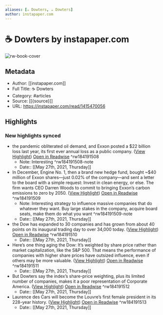 ```yaml
---
aliases: [☕️ Dowters, ☕️ Dowters]
author: instapaper.com
---
```

# ☕️ Dowters by instapaper.com

![rw-book-cover](https://readwise-assets.s3.amazonaws.com/static/images/article4.6bc1851654a0.png)

## Metadata
- Author: [[instapaper.com]]
- Full Title: ☕️ Dowters
- Category: #articles
- Source: [[{source}]]
- URL: https://instapaper.com/read/1415470056

## Highlights
### New highlights synced
- the pandemic obliterated oil demand, and Exxon posted a $22 billion loss last year, its first ever annual loss as a public company. ([View Highlight](https://instapaper.com/read/1415470056/16510276)) [Open in Readwise](https://readwise.io/open/184191508) ^rw184191508
    - Note: Interesting ^rw184191508-note
    - Date:: [[May 27th, 2021, Thursday]]
- In December, Engine No. 1, then a brand new hedge fund, bought ~$40 million of Exxon shares—just 0.02% of the company—and sent a letter to the board with a simple request: Invest in clean energy, or else. The firm wants CEO Darren Woods to commit to bringing Exxon’s carbon emissions to zero by 2050. ([View Highlight](https://instapaper.com/read/1415470056/16510308)) [Open in Readwise](https://readwise.io/open/184191509) ^rw184191509
    - Note: Interesting strategy to influence massive companies that do whatever they want. Buy large stakes in the company, acquire board seats, make them do what you want ^rw184191509-note
    - Date:: [[May 27th, 2021, Thursday]]
- the Dow has expanded to 30 companies and has grown from about 40 points on its inaugural trading day to over 34,000 today. ([View Highlight](https://instapaper.com/read/1415470056/16510394)) [Open in Readwise](https://readwise.io/open/184191510) ^rw184191510
    - Date:: [[May 27th, 2021, Thursday]]
- Here’s one thing aging the Dow: It’s weighted by share price rather than market capitalization, like the S&P 500. That means the performance of companies with higher share prices have outsized influence, even if others may be more valuable. ([View Highlight](https://instapaper.com/read/1415470056/16510396)) [Open in Readwise](https://readwise.io/open/184191511) ^rw184191511
    - Date:: [[May 27th, 2021, Thursday]]
- But Dowters say the index’s share-price weighting, plus its limited number of companies, makes it a poor representation of Corporate America. ([View Highlight](https://instapaper.com/read/1415470056/16510397)) [Open in Readwise](https://readwise.io/open/184191512) ^rw184191512
    - Date:: [[May 27th, 2021, Thursday]]
- Laurence des Cars will become the Louvre’s first female president in its 228-year history. ([View Highlight](https://instapaper.com/read/1415470056/16510433)) [Open in Readwise](https://readwise.io/open/184191513) ^rw184191513
    - Date:: [[May 27th, 2021, Thursday]]
